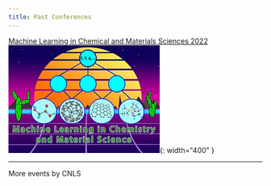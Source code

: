 ```yaml
---
title: Past Conferences
---
```

[Machine Learning in Chemical and Materials Sciences 2022](https://web.cvent.com/event/98d693ec-2328-4e76-bf46-c88d714cb55a/summary)   
![](/assets/past_events/2023-logo.webp){: width="400" }

--------------------
More events by CNLS
